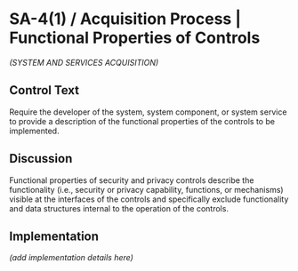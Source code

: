 # SA-4(1) / Acquisition Process | Functional Properties of Controls

_(SYSTEM AND SERVICES ACQUISITION)_

## Control Text

Require the developer of the system, system component, or system service to provide a description of the functional properties of the controls to be implemented.

## Discussion

Functional properties of security and privacy controls describe the functionality (i.e., security or privacy capability, functions, or mechanisms) visible at the interfaces of the controls and specifically exclude functionality and data structures internal to the operation of the controls.

## Implementation

_(add implementation details here)_